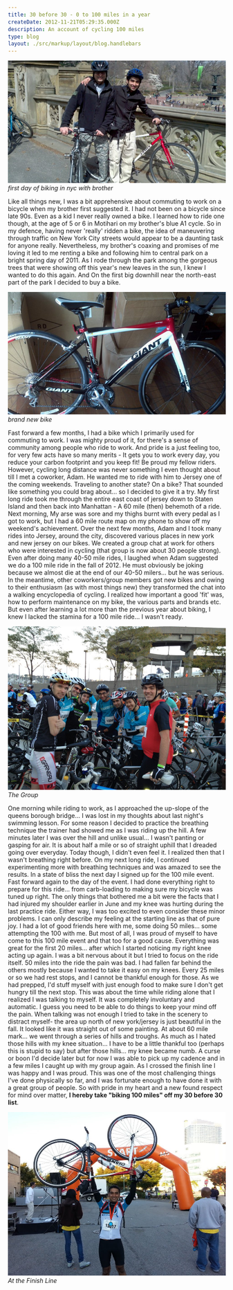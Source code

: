 ```yaml
---
title: 30 before 30 - 0 to 100 miles in a year
createDate: 2012-11-21T05:29:35.000Z
description: An account of cycling 100 miles
type: blog
layout: ./src/markup/layout/blog.handlebars
---
```


![My Brother and I with our rented bikes](../../images/blogs/cycling/bikeBro.jpg)
*first day of biking in nyc with brother*

Like all things new, I was a bit apprehensive about commuting to work on a bicycle when my brother first suggested it. I had not been on a bicycle since late 90s. Even as a kid I never really owned a bike. I learned how to ride one though, at the age of 5 or 6 in Motihari on my brother's blue A1 cycle. So in my defence, having never 'really' ridden a bike, the idea of maneuvering through traffic on New York City streets would appear to be a daunting task for anyone really. Nevertheless, my brother's coaxing and promises of me loving it led to me renting a bike and following him to central park on a bright spring day of 2011. As I rode through the park among the gorgeous trees that were showing off this year's new leaves in the sun, I knew I wanted to do this again. And On the first big downhill near the north-east part of the park I decided to buy a bike.

![My very first bicycle](../../images/blogs/cycling/bike2.jpg)
*brand new bike*

Fast forward a few months, I had a bike which I primarily used for commuting to work. I was mighty proud of it, for there's a sense of community among people who ride to work. And pride is a just feeling too, for very few acts have so many merits - It gets  you to work every day, you reduce your carbon footprint and you keep fit! Be proud my fellow riders. However, cycling long distance was never something I even thought about till I met a coworker, Adam. He wanted me to ride with him to Jersey one of the coming weekends. Traveling to another state? On a bike? That sounded like something you could brag about… so I decided to give it a try. My first long ride took me through the entire east coast of jersey down to Staten Island and then back into Manhattan - A 60 mile (then) behemoth of a ride. Next morning, My arse was sore and my thighs burnt with every pedal as I got to work, but I had a 60 mile route map on my phone to show off my weekend's achievement. 
Over the next few months, Adam and I took many rides into Jersey, around the city, discovered various places in new york and new jersey on our bikes. We created a group chat at work for others who were interested in cycling (that group is now about 30 people strong). Even after doing many 40-50 mile rides, I laughed when Adam suggested we do a 100 mile ride in the fall of 2012. He must obviously be joking because we almost die at the end of our 40-50 milers… but he was serious. In the meantime, other coworkers/group members got new bikes and owing to their enthusiasm (as with most things new) they transformed the chat into a walking encyclopedia of cycling. I realized how important a good 'fit' was, how to perform maintenance on my bike, the various parts and brands etc. But even after learning a lot more than the previous year about biking, I knew I lacked the stamina for a 100 mile ride… I wasn't ready. 

![The Group for 100](../../images/blogs/cycling/group.jpg)
*The Group*

One morning while riding to work, as I approached the up-slope of the queens borough bridge… I was lost in my thoughts about last night's swimming lesson. For some reason I decided to practice the breathing technique the trainer had showed me as I was riding up the hill. A few minutes later I was over the hill and unlike usual… I wasn't panting or gasping for air. It is about half a mile or so of straight uphill that I dreaded going over everyday. Today though, I didn't even feel it. I realized then that I wasn't breathing right before. On my next long ride, I continued experimenting more with breathing techniques and was amazed to see the results. In a state of bliss the next day I signed up for the 100 mile event.
Fast forward again to the day of the event. I had done everything right to prepare for this ride… from carb-loading to making sure my bicycle was tuned up right. The only things that bothered me a bit were the facts that I had injured my shoulder earlier in June and my knee was hurting during the last practice ride. Either way, I was too excited to even consider these minor problems. I can only describe my feeling at the starting line as that of pure joy. I had a lot of good friends here with me, some doing 50 miles… some attempting the 100 with me. But most of all, I was proud of myself to have come to this 100 mile event and that too for a good cause. Everything was great for the first 20 miles… after which I started noticing my right knee acting up again. I was a bit nervous about it but I tried to focus on the ride itself. 50 miles into the ride the pain was bad. I had fallen far behind the others mostly because I wanted to take it easy on my knees. Every 25 miles or so we had rest stops, and I cannot be thankful enough for those. As we had prepped, I'd stuff myself with just enough food to make sure I don't get hungry till the next stop. This was about the time while riding alone that I realized I was talking to myself. It was completely involuntary and automatic. I guess you need to be able to do things to keep your mind off the pain. When talking was not enough I tried to take in the scenery to distract myself- the area up north of new york/jersey is just beautiful in the fall. It looked like it was straight out of some painting. At about 60 mile mark… we went through a series of hills and troughs. As much as I hated those hills with my knee situation… I have to be a little thankful too (perhaps this is stupid to say) but after those hills… my knee became numb. A curse or boon I'd decide later but for now I was able to pick up my cadence and in a few miles I caught up with my group again. 
As I crossed the finish line I was happy and I was proud. This was one of the most challenging things I've done physically so far, and I was fortunate enough to have done it with a great group of people. So with pride in my heart and a new found respect for mind over matter, **I hereby take "biking 100 miles" off my 30 before 30 list**.

![My Finishers photo](../../images/blogs/cycling/22496_541196291420_1125156471_n.jpg)
*At the Finish Line*